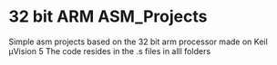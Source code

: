 # 32 bit ARM ASM_Projects

Simple asm projects based on the 32 bit arm processor made on Keil μVision 5
The code resides in the .s files in alll folders
